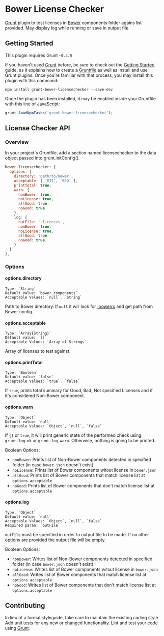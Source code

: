 Bower License Checker
==============================
[Grunt](http://gruntjs.com) plugin to test licenses in [Bower](http://bower.io) components folder agains list provided.
May display log while running or save in output file.

Getting Started
------------------------------
This plugin requires Grunt `~0.4.5`

If you haven't used [Grunt](http://gruntjs.com/) before, be sure to check out the [Getting Started](http://gruntjs.com/getting-started) guide, as it explains how to create a [Gruntfile](http://gruntjs.com/sample-gruntfile) as well as install and use Grunt plugins. Once you're familiar with that process, you may install this plugin with this command:

```shell
npm install grunt-bower-licensechecker --save-dev
```

Once the plugin has been installed, it may be enabled inside your Gruntfile with this line of JavaScript:

```js
grunt.loadNpmTasks('grunt-bower-licensechecker');
```

License Checker API
------------------------------
### Overview

In your project's Gruntfile, add a section named licensechecker to the data object passed into grunt.initConfig().

```js
bower-licensechecker: {
  options: {
    directory: 'path/to/bower',
    acceptable: [ 'MIT', 'BSD' ],
    printTotal: true,
    warn: {
      nonBower: true,
      noLicense: true,
      allGood: true,
      noGood: true
    },
    log: {
      outFile: '.licenses',
      nonBower: true,
      noLicense: true,
      allGood: true,
      noGood: true,
    }
  }
},
```

### Options

#### options.directory
    Type: `String`
    Default value: `bower_components`
    Acceptable Values: `null`, `String`
Path to Bower directory. If `null` it will look for [.bowerrc](http://bower.io/docs/config) and get path from Bower config.


#### options.acceptable
    Type: `Array{String}`
    Default value: `[]`
    Acceptable Values: `Array of Strings`

Array of licenses to test against.


#### options.printTotal
    Type: `Boolean`
    Default value: `false`
    Acceptable Values: `true`, `false`
If `true`, prints total summary for Good, Bad, Not specified Licenses and if it's considered Non-Bower component.

#### options.warn
    Type: `Object`
    Default value: `null`
    Acceptable Values: `Object`, `null`, `false`

If `{}` or `true`, it will print generic state of the performed check using `grunt.log.ok` or `grunt.log.warn`. Otherwise, nothing is going to be printed.

Boolean Options:
*    `nonBower`: Prints list of Non-Bower components detected in specified folder (in case `bower.json` doesn't exist)
*    `noLicense`: Prints list of Bower components witout license in `bower.json`
*    `allGood`: Prints list of Bower components that match license list at `options.acceptable`
*    `noGood`: Prints list of Bower components that don't match license list at `options.acceptable`



#### options.log
    Type: `Object`
    Default value: `null`
    Acceptable Values: `Object`, `null`, `false`
    Required param: `outFile`

`outFile` must be specified in order to output file to be made. If no other options are provided the output file will be empty.

Boolean Options:
*    `nonBower`: Writes list of Non-Bower components detected in specified folder (in case `bower.json` doesn't exist)
*    `noLicense`: Writes list of Bower components witout license in `bower.json`
*    `allGood`: Writes list of Bower components that match license list at `options.acceptable`
*    `noGood`: Writes list of Bower components that don't match license list at `options.acceptable`

Contributing
------------------------------
In lieu of a formal styleguide, take care to maintain the existing coding style. Add unit tests for any new or changed functionality. Lint and test your code using [Grunt](http://gruntjs.com/).


